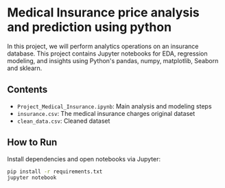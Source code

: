 # Medical Insurance price analysis and prediction using python

In this project, we will perform analytics operations on an insurance database. This project contains Jupyter notebooks for EDA, regression modeling, and insights using Python's pandas, numpy, matplotlib, Seaborn and sklearn.

## Contents

- `Project_Medical_Insurance.ipynb`: Main analysis and modeling steps
- `insurance.csv`: The medical insurance charges original dataset 
- `clean_data.csv`: Cleaned dataset

## How to Run

Install dependencies and open notebooks via Jupyter:

```bash
pip install -r requirements.txt
jupyter notebook
